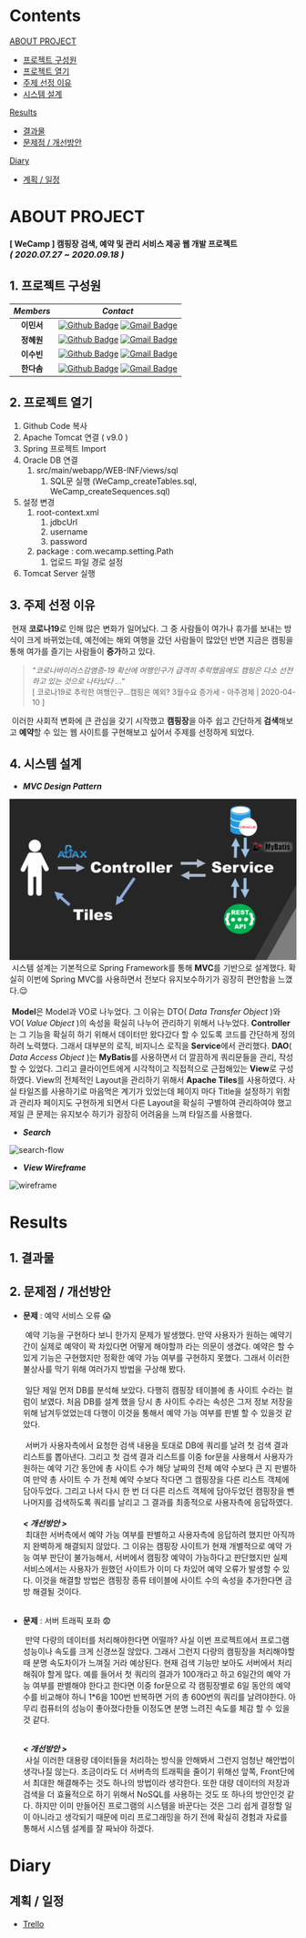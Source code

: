 # Contents  

[ABOUT PROJECT](#about-project)
  - [프로젝트 구성원](#1-프로젝트-구성원)
  - [프로젝트 열기](#2-프로젝트-열기)
  - [주제 선정 이유](#3-주제-선정-이유)
  - [시스템 설계](#4-시스템-설계)


[Results](#results)
  - [결과물](#1-결과물)
  - [문제점 / 개선방안](#2-문제점--개선방안)


[Diary](#diary)
  - [계획 / 일정](#계획--일정)

# ABOUT PROJECT
#### [ WeCamp ] 캠핑장 검색, 예약 및 관리 서비스 제공 웹 개발 프로젝트 <br><span style="font-size:15px">*( 2020.07.27 ~ 2020.09.18 )*</span>

## 1. 프로젝트 구성원


|*Members*|*Contact*|
|:---:|---|
|**이민서**|[![Github Badge](https://img.shields.io/badge/-Github-000?style=flat-square&logo=Github&logoColor=white)](http://github.com/dlalstj0213) [![Gmail Badge](https://img.shields.io/badge/-rhieminseo@gmail.com-c14438?style=flat-square&logo=Gmail&logoColor=white&link=mailto:rhieminseo@gmail.com)](mailto:rhieminseo@gmail.com)|
|**정혜원**|[![Github Badge](https://img.shields.io/badge/-Github-000?style=flat-square&logo=Github&logoColor=white)](https://github.com/OnceDeveloper) [![Gmail Badge](https://img.shields.io/badge/-vkfks4607@gmail.com-c14438?style=flat-square&logo=Gmail&logoColor=white&link=mailto:example@gmail.com)](mailto:vkfks4607@gmail.com)|
|**이수빈**|[![Github Badge](https://img.shields.io/badge/-Github-000?style=flat-square&logo=Github&logoColor=white)](https://github.com/Binveloper) [![Gmail Badge](https://img.shields.io/badge/-seeroocee@gmail.com-c14438?style=flat-square&logo=Gmail&logoColor=white&link=mailto:example@gmail.com)](mailto:seeroocee@gmail.com)|
|**한다솜**|[![Github Badge](https://img.shields.io/badge/-Github-000?style=flat-square&logo=Github&logoColor=white)](https://github.com/cateto) [![Gmail Badge](https://img.shields.io/badge/-u2skind@gmail.com-c14438?style=flat-square&logo=Gmail&logoColor=white&link=mailto:example@gmail.com)](mailto:u2skind@gmail.com)|

## 2. 프로젝트 열기
1. Github Code 복사
2. Apache Tomcat 연결 ( v9.0 )
3. Spring 프로젝트 Import
4. Oracle DB 연결
   1. src/main/webapp/WEB-INF/views/sql
      1. SQL문 실행 (WeCamp_createTables.sql, WeCamp_createSequences.sql)
5. 설정 변경
   1. root-context.xml
      1. jdbcUrl
      2. username
      3. password
   2. package : com.wecamp.setting.Path
      1. 업로드 파일 경로 설정
6. Tomcat Server 실행
   
## 3. 주제 선정 이유
&nbsp;현재 **코로나19**로 인해 많은 변화가 일어났다. 그 중 사람들이 여가나 휴가를 보내는 방식이 크게 바뀌었는데, 예전에는 해외 여행을 갔던 사람들이 많았던 반면 지금은 캠핑을 통해 여가를 즐기는 사람들이 **증가**하고 있다. <br>
> <span style="font-size:13px">*"코로나바이러스감염증-19 확산에 여행인구가 급격히 추락했음에도 캠핑은 다소 선전하고 있는 것으로 나타났다 ..."*<br>[ 코로나19로 추락한 여행인구…캠핑은 예외? 3월수요 증가세 - 아주경제 | 2020-04-10 ]</span>

&nbsp;이러한 사회적 변화에 큰 관심을 갖기 시작했고 **캠핑장**을 아주 쉽고 간단하게 **검색**해보고 **예약**할 수 있는 웹 사이트를 구현해보고 싶어서 주제를 선정하게 되었다.

## 4. 시스템 설계
- ***MVC Design Pattern***

![MVC](md_imgs/MVC.png)
&nbsp;시스템 설계는 기본적으로 Spring Framework를 통해 **MVC**를 기반으로 설계했다. 확실히 이번에 Spring MVC를 사용하면서 전보다 유지보수하기가 굉장히 편안함을 느꼈다.😌<br><br>
&nbsp;**Model**은 Model과 VO로 나누었다. 그 이유는 DTO( *Data Transfer Object* )와 VO( *Value Object* )의 속성을 확실히 나누어 관리하기 위해서 나누었다. **Controller**는 그 기능을 확실히 하기 위해서 데이터만 왔다갔다 할 수 있도록 코드를 간단하게 정의하려 노력했다. 그래서 대부분의 로직, 비지니스 로직을 **Service**에서 관리했다. **DAO**( *Data Access Object* )는 **MyBatis**를 사용하면서 더 깔끔하게 쿼리문들을 관리, 작성 할 수 있었다. 그리고 클라이언트에게 시각적이고 직접적으로 근접해있는 **View**로 구성하였다. View의 전체적인 Layout을 관리하기 위해서 **Apache Tiles**를 사용하였다. 사실 타일즈를 사용하기로 마음먹은 계기가 있었는데 페이지 마다 Title을 설정하기 위함과 관리자 페이지도 구현하게 되면서 다른 Layout을 확실히 구별하여 관리하여야 했고 제일 큰 문제는 유지보수 하기가 굉장히 어려움을 느껴 타일즈를 사용했다. 

- ***Search*** 

![search-flow](md_imgs/system_flow.gif)

- ***View Wireframe***

![wireframe](./.)

# Results
## 1. 결과물

## 2. 문제점 / 개선방안
 - **문제** : 예약 서비스 오류 😱

    &nbsp;예약 기능을 구현하다 보니 한가지 문제가 발생했다. 만약 사용자가 원하는 예약기간이 실제로 예약이 꽉 차있다면 어떻게 해야할까 라는 의문이 생겼다. 예약은 할 수 있게 기능은 구현했지만 정확한 예약 가능 여부를 구현하지 못했다. 그래서 이러한 불상사를 막기 위해 여러가지 방법을 구상해 봤다.<br><br>
    &nbsp;일단 제일 먼저 DB를 분석해 보았다. 다행히 캠핑장 테이블에 총 사이트 수라는 컬럼이 보였다. 처음 DB를 설계 했을 당시 총 사이트 수라는 속성은 그저 정보 저장을 위해 남겨두었었는데 다행이 이것을 통해서 예약 가능 여부를 판별 할 수 있을것 같았다.<br><br>
    &nbsp;서버가 사용자측에서 요청한 검색 내용을 토대로 DB에 쿼리를 날려 첫 검색 결과 리스트를 뽑아낸다. 그리고 첫 검색 결과 리스트를 이중 for문을 사용해서 사용자가 원하는 예약 기간 동안에 총 사이트 수가 해당 날짜의 전체 예약 수보다 큰 지 판별하여 만약 총 사이트 수 가 전체 예약 수보다 작다면 그 캠핑장을 다른 리스트 객체에 담아두었다. 그리고 나서 다시 한 번 더 다른 리스트 객체에 담아두었던 캠핑장을 뺀 나머지를 검색하도록 쿼리를 날리고 그 결과를 최종적으로 사용자측에 응답하였다.<br><br>
    ***< 개선방안 >***<br>
    &nbsp;최대한 서버측에서 예약 가능 여부를 판별하고 사용자측에 응답하려 했지만 아직까지 완벽하게 해결되지 않았다. 그 이유는 캠핑장 사이트가 현재 개별적으로 예약 가능 여부 판단이 불가능해서, 서버에서 캠핑장 예약이 가능하다고 판단했지만 실제 서비스에서는 사용자가 원했던 사이트가 이미 다 차있어 예약 오류가 발생할 수 있다. 이것을 해결할 방법은 캠핑장 종류 테이블에 사이트 수의 속성을 추가한다면 금방 해결될 것이다. <br><br>

- **문제** : 서버 트래픽 포화 😨
    
    &nbsp;만약 다량의 데이터를 처리해야한다면 어떨까? 사실 이번 프로젝트에서 프로그램 성능이나 속도를 크게 신경쓰질 않았다. 그래서 그런지 다량의 캠핑장을 처리해야할 때 분명 속도차이가 느껴질 거라 예상된다. 현재 검색 기능만 보아도 서버에서 처리해줘야 할게 많다. 예를 들어서 첫 쿼리의 결과가 100개라고 하고 6일간의 예약 가능 여부를 판별해야 한다고 한다면 이중 for문으로 각 캠핑장별로 6일 동안의 예약수를 비교해야 하니 1*6을 100번 반복하면 거의 총 600번의 쿼리를 날려야한다. 아무리 컴퓨터의 성능이 좋아졌다한들 이정도면 분명 느려진 속도를 체감 할 수 있을 것 같다.<br><br>

    ***< 개선방안 >***<br>
    &nbsp;사실 이러한 대용량 데이터들을 처리하는 방식을 안해봐서 그런지 엄청난 해안법이 생각나질 않는다. 조금이라도 더 서버측의 트래픽을 줄이기 위해선 앞쪽, Front단에서 최대한 해결해주는 것도 하나의 방법이라 생각한다. 또한 대량 데이터의 저장과 검색을 더 효율적으로 하기 위해서 NoSQL를 사용하는 것도 또 하나의 방안인것 같다. 하지만 이미 만들어진 프로그램의 시스템을 바꾼다는 것은 그리 쉽게 결정할 일이 아니라고 생각되기 때문에 미리 프로그래밍을 하기 전에 확실히 경험과 자료를 통해서 시스템 설계를 잘 짜놔야 하겠다. 
# Diary
## 계획 / 일정
 - [Trello](https://trello.com/b/LRqA0dao/manage-schedule)